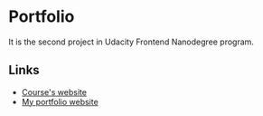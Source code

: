 # Portfolio
It is the second project in Udacity Frontend Nanodegree program.

## Links
- [Course's website](https://www.udacity.com/course/front-end-web-developer-nanodegree--nd001)
- [My portfolio website](https://galina-niukhalova.github.io/Portfolio/)


